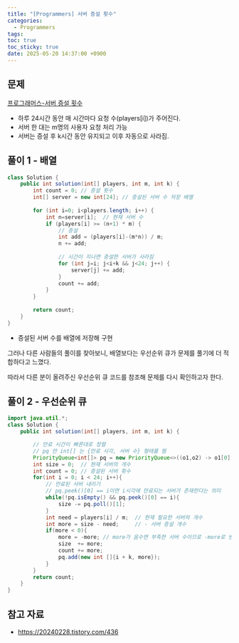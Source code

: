 ```yaml
---
title: "[Programmers] 서버 증설 횟수"
categories:
  - Programmers
tags:
toc: true
toc_sticky: true
date: 2025-05-20 14:37:00 +0900
---
```


## 문제
[프로그래머스-서버 증설 횟수](https://school.programmers.co.kr/learn/courses/30/lessons/389479)

- 하루 24시간 동안 매 시간마다 요청 수(players[i])가 주어진다.
- 서버 한 대는 m명의 사용자 요청 처리 가능
- 서버는 증설 후 k시간 동안 유지되고 이후 자동으로 사라짐.

## 풀이 1 - 배열
```java
class Solution {
    public int solution(int[] players, int m, int k) {
        int count = 0; // 증설 횟수
        int[] server = new int[24]; // 증설된 서버 수 저장 배열
        
        for (int i=0; i<players.length; i++) {
            int n=server[i];  // 현재 서버 수
            if (players[i] >= (n+1) * m) {
                // 증설
                int add = (players[i]-(m*n)) / m;
                n += add;
                
                // 시간이 지나면 증설한 서버가 사라짐
                for (int j=i; j<i+k && j<24; j++) {
                    server[j] += add;
                }
                count += add;
            }
        }
        
        return count;
    }
}
```

- 증설된 서버 수를 배열에 저장해 구현

그러나 다른 사람들의 풀이를 찾아보니, 배열보다는 우선순위 큐가 문제를 풀기에 더 적합하다고 느꼈다.

따라서 다른 분이 올려주신 우선순위 큐 코드를 참조해 문제를 다시 확인하고자 한다.

## 풀이 2 - 우선순위 큐
```java
import java.util.*;
class Solution {
    public int solution(int[] players, int m, int k) {

        // 만료 시간이 빠른대로 정렬
        // pq 안 int[] 는 {만료 시각, 서버 수} 형태를 띔
        PriorityQueue<int[]> pq = new PriorityQueue<>((o1,o2) -> o1[0] - o2[0]);
        int size = 0;  // 현재 서버의 개수 
        int count = 0; // 증설된 서버 횟수  
        for(int i = 0; i < 24; i++){
            // 만료된 서버 내리기
            // pq.peek()[0] == i이면 i시각에 만료되는 서버가 존재한다는 의미
            while(!pq.isEmpty() && pq.peek()[0] == i){
                size -= pq.poll()[1];
            }
            int need = players[i] / m;  // 현재 필요한 서버의 개수 
            int more = size - need;     // - 서버 증설 개수  
            if(more < 0){
                more = -more; // more가 음수면 부족한 서버 수이므로 -more로 변환
                size  += more;
                count += more;
                pq.add(new int []{i + k, more});
            }
        }
        return count;
    }
}
```

## 참고 자료
- https://20240228.tistory.com/436